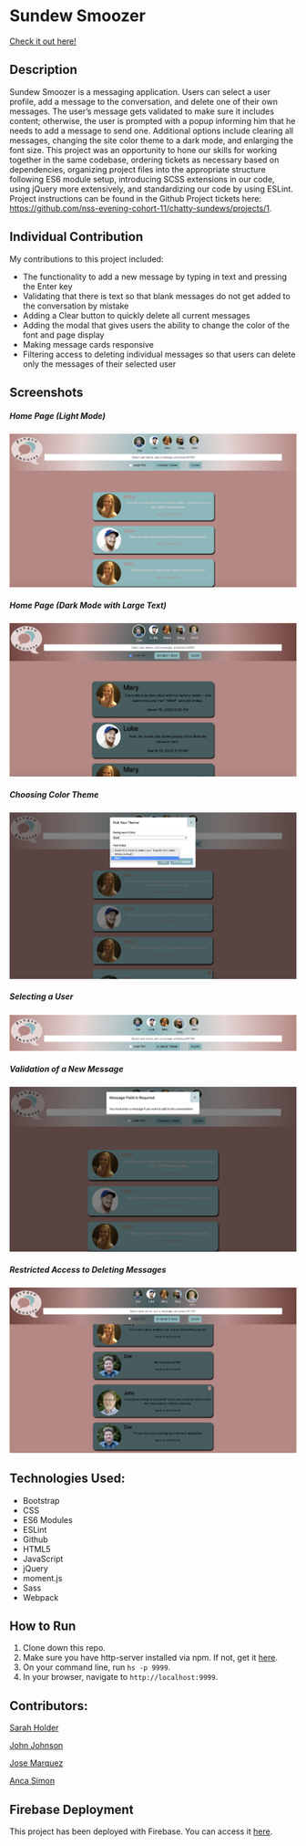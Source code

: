 # Sundew Smoozer

[Check it out here!](https://sundews-7cdbf.firebaseapp.com/)

## Description
Sundew Smoozer is a messaging application. Users can select a user profile, add a message to the conversation, and delete one of their own messages. The user’s message gets validated to make sure it includes content; otherwise, the user is prompted with a popup informing him that he needs to add a message to send one. Additional options include clearing all messages, changing the site color theme to a dark mode, and enlarging the font size. This project was an opportunity to hone our skills for working together in the same codebase, ordering tickets as necessary based on dependencies, organizing project files into the appropriate structure following ES6 module setup, introducing SCSS extensions in our code, using jQuery more extensively, and standardizing our code by using ESLint. 
Project instructions can be found in the Github Project tickets here: https://github.com/nss-evening-cohort-11/chatty-sundews/projects/1.

## Individual Contribution
My contributions to this project included:
* The functionality to add a new message by typing in text and pressing the Enter key
* Validating that there is text so that blank messages do not get added to the conversation by mistake
* Adding a Clear button to quickly delete all current messages
* Adding the modal that gives users the ability to change the color of the font and page display
* Making message cards responsive
* Filtering access to deleting individual messages so that users can delete only the messages of their selected user

## Screenshots

##### Home Page (Light Mode)
![Home Page - Light Mode](src/sundews-img/home_light_mode.png)

##### Home Page (Dark Mode with Large Text)
![Home Page - Dark Mode](src/sundews-img/home_dark_mode.png)

##### Choosing Color Theme
![Color Theme Modal](src/sundews-img/color_theme_modal.png)

##### Selecting a User
![Select User](src/sundews-img/change_users.png)

##### Validation of a New Message
![Validation](src/sundews-img/validation.png)

##### Restricted Access to Deleting Messages
![Deleting](src/sundews-img/delete.png)

## Technologies Used:
* Bootstrap
* CSS
* ES6 Modules
* ESLint
* Github
* HTML5
* JavaScript
* jQuery
* moment.js
* Sass
* Webpack

## How to Run
1. Clone down this repo.
1. Make sure you have http-server installed via npm. If not, get it [here](https://www.npmjs.com/package/http-server).
1. On your command line, run `hs -p 9999`.
1. In your browser, navigate to `http://localhost:9999`.

## Contributors:
[Sarah Holder](https://github.com/sarahholder)

[John Johnson](https://github.com/John-Ryan-Johnson)

[Jose Marquez](https://github.com/Jmarquez8951)

[Anca Simon](https://github.com/ancasimon)


## Firebase Deployment
This project has been deployed with Firebase. 
You can access it [here](https://sundews-7cdbf.firebaseapp.com/). 
